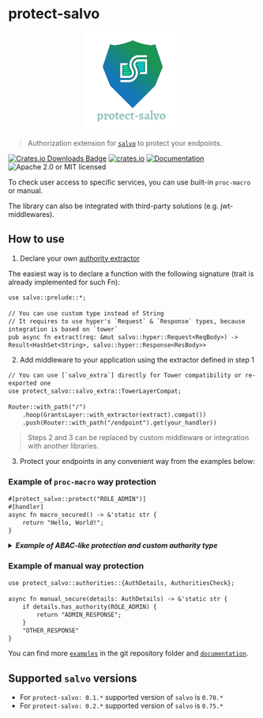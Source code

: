 # protect-salvo

<p align="center">
    <img alt="protect-salvo" src="https://github.com/DDtKey/protect-endpoints/raw/main/protect-salvo/logo.png">
</p>

> Authorization extension for [`salvo`] to protect your endpoints.

[![Crates.io Downloads Badge](https://img.shields.io/crates/d/protect-salvo)](https://crates.io/crates/protect-salvo)
[![crates.io](https://img.shields.io/crates/v/protect-salvo)](https://crates.io/crates/protect-salvo)
[![Documentation](https://docs.rs/protect-salvo/badge.svg)](https://docs.rs/protect-salvo)
![Apache 2.0 or MIT licensed](https://img.shields.io/crates/l/protect-salvo)

To check user access to specific services, you can use built-in `proc-macro` or manual.

The library can also be integrated with third-party solutions (e.g. jwt-middlewares).

## How to use

1. Declare your
   own [authority extractor](https://docs.rs/protect-endpoints-core/latest/protect_endpoints_core/authorities/extractor/trait.AuthoritiesExtractor.html)

The easiest way is to declare a function with the following signature (trait is already implemented for such Fn):

```rust,ignore
use salvo::prelude::*;

// You can use custom type instead of String
// It requires to use hyper's `Request` & `Response` types, because integration is based on `tower`
pub async fn extract(req: &mut salvo::hyper::Request<ReqBody>) -> Result<HashSet<String>, salvo::hyper::Response<ResBody>>
```

2. Add middleware to your application using the extractor defined in step 1

```rust,ignore
// You can use [`salvo_extra`] directly for Tower compatibility or re-exported one
use protect_salvo::salvo_extra::TowerLayerCompat;

Router::with_path("/")
    .hoop(GrantsLayer::with_extractor(extract).compat())
    .push(Router::with_path("/endpoint").get(your_handler))
```

> Steps 2 and 3 can be replaced by custom middleware or integration with another libraries.

3. Protect your endpoints in any convenient way from the examples below:

### Example of `proc-macro` way protection

```rust,ignore
#[protect_salvo::protect("ROLE_ADMIN")]
#[handler]
async fn macro_secured() -> &'static str {
    return "Hello, World!";
}
```

<details>

<summary> <b><i> Example of ABAC-like protection and custom authority type </i></b></summary>
<br/>


Here is an example using the `ty` and `expr` attributes. But these are independent features.

`expr` allows you to include some checks in the macro based on function params, it can be combined with authorities by
using `all`/`any`.

`ty` allows you to use a custom type for th authorities (then the middleware needs to be configured).

```rust,ignore
use enums::Role::{self, ADMIN};
use dto::User;

#[post("/info/{user_id}")]
#[protect_salvo::protect(any("ADMIN", expr = "user.is_super_user()"), ty = "Role")]
async fn admin_or_super_user(user: User) -> &'static str {
    "some secured response"
}
```

</details>

### Example of manual way protection

```rust,ignore
use protect_salvo::authorities::{AuthDetails, AuthoritiesCheck};

async fn manual_secure(details: AuthDetails) -> &'static str {
    if details.has_authority(ROLE_ADMIN) {
        return "ADMIN_RESPONSE";
    }
    "OTHER_RESPONSE"
}
```

You can find more [`examples`] in the git repository folder and [`documentation`].

## Supported `salvo` versions

* For `protect-salvo: 0.1.*` supported version of `salvo` is `0.70.*`
* For `protect-salvo: 0.2.*` supported version of `salvo` is `0.75.*`

[`examples`]: https://github.com/DDtKey/protect-endpoints/tree/main/protect-salvo/examples
[`documentation`]: https://docs.rs/protect-salvo
[`salvo`]: https://github.com/salvo-rs/salvo
[`salvo_extra`]: https://crates.io/crates/salvo_extra
